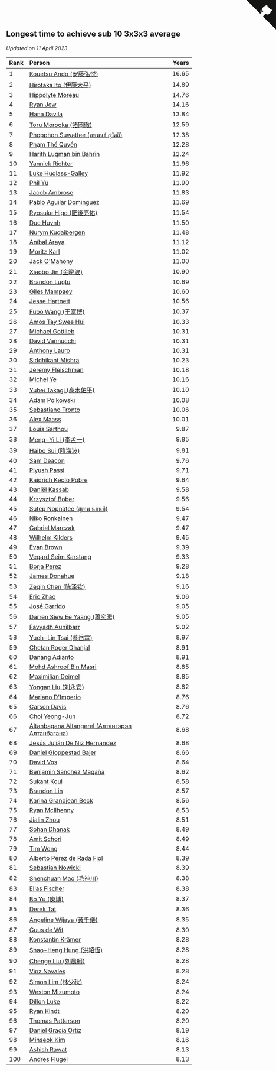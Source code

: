## Longest time to achieve sub 10 3x3x3 average

*Updated on 11 April 2023*

| Rank | Person | Years |
| :--- | :--- | ---: |
| 1 | [Kouetsu Ando (安藤弘悦)](https://www.worldcubeassociation.org/persons/2006ANDO01) | 16.65 |
| 2 | [Hirotaka Ito (伊藤大平)](https://www.worldcubeassociation.org/persons/2008ITOH01) | 14.89 |
| 3 | [Hippolyte Moreau](https://www.worldcubeassociation.org/persons/2008MORE02) | 14.76 |
| 4 | [Ryan Jew](https://www.worldcubeassociation.org/persons/2008JEWR01) | 14.16 |
| 5 | [Hana Davila](https://www.worldcubeassociation.org/persons/2009DAVI01) | 13.84 |
| 6 | [Toru Morooka (諸岡徹)](https://www.worldcubeassociation.org/persons/2010MORO01) | 12.59 |
| 7 | [Phopphon Suwattee (ภพพนธ์ สุวัตถี)](https://www.worldcubeassociation.org/persons/2010SUWA03) | 12.38 |
| 8 | [Phạm Thế Quyền](https://www.worldcubeassociation.org/persons/2010PHAM08) | 12.28 |
| 9 | [Harith Luqman bin Bahrin](https://www.worldcubeassociation.org/persons/2010BAHR02) | 12.24 |
| 10 | [Yannick Richter](https://www.worldcubeassociation.org/persons/2010RICH04) | 11.96 |
| 11 | [Luke Hudlass-Galley](https://www.worldcubeassociation.org/persons/2010HUDL01) | 11.92 |
| 12 | [Phil Yu](https://www.worldcubeassociation.org/persons/2010YUPH01) | 11.90 |
| 13 | [Jacob Ambrose](https://www.worldcubeassociation.org/persons/2010AMBR01) | 11.83 |
| 14 | [Pablo Aguilar Dominguez](https://www.worldcubeassociation.org/persons/2010AGUI04) | 11.69 |
| 15 | [Ryosuke Higo (肥後亮佑)](https://www.worldcubeassociation.org/persons/2006HIGO01) | 11.54 |
| 16 | [Duc Huynh](https://www.worldcubeassociation.org/persons/2010HUYN02) | 11.50 |
| 17 | [Nurym Kudaibergen](https://www.worldcubeassociation.org/persons/2011KUDA01) | 11.48 |
| 18 | [Aníbal Araya](https://www.worldcubeassociation.org/persons/2011ARAY01) | 11.12 |
| 19 | [Moritz Karl](https://www.worldcubeassociation.org/persons/2008KARL02) | 11.02 |
| 20 | [Jack O'Mahony](https://www.worldcubeassociation.org/persons/2011OMAH01) | 11.00 |
| 21 | [Xiaobo Jin (金晓波)](https://www.worldcubeassociation.org/persons/2008JINX01) | 10.90 |
| 22 | [Brandon Lugtu](https://www.worldcubeassociation.org/persons/2012LUGT01) | 10.69 |
| 23 | [Giles Mampaey](https://www.worldcubeassociation.org/persons/2012MAMP01) | 10.60 |
| 24 | [Jesse Hartnett](https://www.worldcubeassociation.org/persons/2012HART03) | 10.56 |
| 25 | [Fubo Wang (王富博)](https://www.worldcubeassociation.org/persons/2007FUBO01) | 10.37 |
| 26 | [Amos Tay Swee Hui](https://www.worldcubeassociation.org/persons/2009SWEE01) | 10.33 |
| 27 | [Michael Gottlieb](https://www.worldcubeassociation.org/persons/2006GOTT01) | 10.31 |
| 28 | [David Vannucchi](https://www.worldcubeassociation.org/persons/2012VANN01) | 10.31 |
| 29 | [Anthony Lauro](https://www.worldcubeassociation.org/persons/2012LAUR02) | 10.31 |
| 30 | [Siddhikant Mishra](https://www.worldcubeassociation.org/persons/2012MISH01) | 10.23 |
| 31 | [Jeremy Fleischman](https://www.worldcubeassociation.org/persons/2005FLEI01) | 10.18 |
| 32 | [Michel Ye](https://www.worldcubeassociation.org/persons/2012YEMI01) | 10.16 |
| 33 | [Yuhei Takagi (高木佑平)](https://www.worldcubeassociation.org/persons/2008TAKA01) | 10.10 |
| 34 | [Adam Polkowski](https://www.worldcubeassociation.org/persons/2007POLK01) | 10.08 |
| 35 | [Sebastiano Tronto](https://www.worldcubeassociation.org/persons/2011TRON02) | 10.06 |
| 36 | [Alex Maass](https://www.worldcubeassociation.org/persons/2011MAAS01) | 10.01 |
| 37 | [Louis Sarthou](https://www.worldcubeassociation.org/persons/2012SART01) | 9.87 |
| 38 | [Meng-Yi Li (李孟一)](https://www.worldcubeassociation.org/persons/2011LIME01) | 9.85 |
| 39 | [Haibo Sui (隋海波)](https://www.worldcubeassociation.org/persons/2011SUIH01) | 9.81 |
| 40 | [Sam Deacon](https://www.worldcubeassociation.org/persons/2013DEAC01) | 9.76 |
| 41 | [Piyush Passi](https://www.worldcubeassociation.org/persons/2013PASS01) | 9.71 |
| 42 | [Kaidrich Keolo Pobre](https://www.worldcubeassociation.org/persons/2013POBR01) | 9.64 |
| 43 | [Daniël Kassab](https://www.worldcubeassociation.org/persons/2012KASS01) | 9.58 |
| 44 | [Krzysztof Bober](https://www.worldcubeassociation.org/persons/2013BOBE01) | 9.56 |
| 45 | [Sutep Nopnatee (สุเทพ นภนที)](https://www.worldcubeassociation.org/persons/2010NOPN01) | 9.54 |
| 46 | [Niko Ronkainen](https://www.worldcubeassociation.org/persons/2010RONK01) | 9.47 |
| 47 | [Gabriel Marczak](https://www.worldcubeassociation.org/persons/2013MARC03) | 9.47 |
| 48 | [Wilhelm Kilders](https://www.worldcubeassociation.org/persons/2010KILD02) | 9.45 |
| 49 | [Evan Brown](https://www.worldcubeassociation.org/persons/2013BROW04) | 9.39 |
| 50 | [Vegard Seim Karstang](https://www.worldcubeassociation.org/persons/2009SEIM02) | 9.33 |
| 51 | [Borja Perez](https://www.worldcubeassociation.org/persons/2013PERE05) | 9.28 |
| 52 | [James Donahue](https://www.worldcubeassociation.org/persons/2010DONA01) | 9.18 |
| 53 | [Zeqin Chen (陈泽钦)](https://www.worldcubeassociation.org/persons/2010CHEN37) | 9.16 |
| 54 | [Eric Zhao](https://www.worldcubeassociation.org/persons/2010ZHAO19) | 9.06 |
| 55 | [José Garrido](https://www.worldcubeassociation.org/persons/2009GARR01) | 9.05 |
| 56 | [Darren Siew Ee Yaang (蕭奕暘)](https://www.worldcubeassociation.org/persons/2009SIEW01) | 9.05 |
| 57 | [Fayyadh Aunilbarr](https://www.worldcubeassociation.org/persons/2010AUNI01) | 9.02 |
| 58 | [Yueh-Lin Tsai (蔡岳霖)](https://www.worldcubeassociation.org/persons/2006TSAI03) | 8.97 |
| 59 | [Chetan Roger Dhanjal](https://www.worldcubeassociation.org/persons/2014DHAN01) | 8.91 |
| 60 | [Danang Adianto](https://www.worldcubeassociation.org/persons/2013DANA01) | 8.91 |
| 61 | [Mohd Ashroof Bin Masri](https://www.worldcubeassociation.org/persons/2009MASR01) | 8.85 |
| 62 | [Maximilian Deimel](https://www.worldcubeassociation.org/persons/2010DEIM01) | 8.85 |
| 63 | [Yongan Liu (刘永安)](https://www.worldcubeassociation.org/persons/2009LIUY08) | 8.82 |
| 64 | [Mariano D'Imperio](https://www.worldcubeassociation.org/persons/2009DIMP01) | 8.76 |
| 65 | [Carson Davis](https://www.worldcubeassociation.org/persons/2014DAVI06) | 8.76 |
| 66 | [Choi Yeong-Jun](https://www.worldcubeassociation.org/persons/2013YEON01) | 8.72 |
| 67 | [Altanbagana Altangerel (Алтангэрэл Алтанбагана)](https://www.worldcubeassociation.org/persons/2013ALTA01) | 8.68 |
| 68 | [Jesús Julián De Niz Hernandez](https://www.worldcubeassociation.org/persons/2014HERN12) | 8.68 |
| 69 | [Daniel Gloppestad Bajer](https://www.worldcubeassociation.org/persons/2009GLOP01) | 8.66 |
| 70 | [David Vos](https://www.worldcubeassociation.org/persons/2008VOSD01) | 8.64 |
| 71 | [Benjamin Sanchez Magaña](https://www.worldcubeassociation.org/persons/2014MAGA02) | 8.62 |
| 72 | [Sukant Koul](https://www.worldcubeassociation.org/persons/2014KOUL01) | 8.58 |
| 73 | [Brandon Lin](https://www.worldcubeassociation.org/persons/2011LINB01) | 8.57 |
| 74 | [Karina Grandjean Beck](https://www.worldcubeassociation.org/persons/2010BECK01) | 8.56 |
| 75 | [Ryan McIlhenny](https://www.worldcubeassociation.org/persons/2010MCIL02) | 8.53 |
| 76 | [Jialin Zhou](https://www.worldcubeassociation.org/persons/2013ZHOU19) | 8.51 |
| 77 | [Sohan Dhanak](https://www.worldcubeassociation.org/persons/2014DHAN03) | 8.49 |
| 78 | [Amit Schori](https://www.worldcubeassociation.org/persons/2014SCHO03) | 8.49 |
| 79 | [Tim Wong](https://www.worldcubeassociation.org/persons/2007WONG02) | 8.44 |
| 80 | [Alberto Pérez de Rada Fiol](https://www.worldcubeassociation.org/persons/2011FIOL01) | 8.39 |
| 81 | [Sebastian Nowicki](https://www.worldcubeassociation.org/persons/2014NOWI01) | 8.39 |
| 82 | [Shenchuan Mao (毛神川)](https://www.worldcubeassociation.org/persons/2011MAOS01) | 8.38 |
| 83 | [Elias Fischer](https://www.worldcubeassociation.org/persons/2013FISC01) | 8.38 |
| 84 | [Bo Yu (庾博)](https://www.worldcubeassociation.org/persons/2013YUBO01) | 8.37 |
| 85 | [Derek Tat](https://www.worldcubeassociation.org/persons/2009TATD01) | 8.36 |
| 86 | [Angeline Wijaya (黃千儀)](https://www.worldcubeassociation.org/persons/2011WIJA03) | 8.35 |
| 87 | [Guus de Wit](https://www.worldcubeassociation.org/persons/2008WITG01) | 8.30 |
| 88 | [Konstantin Krämer](https://www.worldcubeassociation.org/persons/2014KRAM02) | 8.28 |
| 89 | [Shao-Heng Hung (洪紹恆)](https://www.worldcubeassociation.org/persons/2011HUNG02) | 8.28 |
| 90 | [Chenge Liu (刘晨舸)](https://www.worldcubeassociation.org/persons/2011LIUC02) | 8.28 |
| 91 | [Vinz Navales](https://www.worldcubeassociation.org/persons/2014NAVA04) | 8.28 |
| 92 | [Simon Lim (林少秋)](https://www.worldcubeassociation.org/persons/2008LIMS01) | 8.24 |
| 93 | [Weston Mizumoto](https://www.worldcubeassociation.org/persons/2008MIZU01) | 8.24 |
| 94 | [Dillon Luke](https://www.worldcubeassociation.org/persons/2014LUKE01) | 8.22 |
| 95 | [Ryan Kindt](https://www.worldcubeassociation.org/persons/2015KIND01) | 8.20 |
| 96 | [Thomas Patterson](https://www.worldcubeassociation.org/persons/2014PATT02) | 8.20 |
| 97 | [Daniel Gracia Ortiz](https://www.worldcubeassociation.org/persons/2009ORTI01) | 8.19 |
| 98 | [Minseok Kim](https://www.worldcubeassociation.org/persons/2014KIMM01) | 8.16 |
| 99 | [Ashish Rawat](https://www.worldcubeassociation.org/persons/2014RAWA01) | 8.13 |
| 100 | [Andres Flügel](https://www.worldcubeassociation.org/persons/2009FLUG01) | 8.13 |


<a href="https://github.com/JustinTimeCuber/wca_statistics" class="github-corner" aria-label="View source on Github"><svg width="80" height="80" viewBox="0 0 250 250" style="fill:#151513; color:#fff; position: absolute; top: 0; border: 0; right: 0;" aria-hidden="true"><path d="M0,0 L115,115 L130,115 L142,142 L250,250 L250,0 Z"></path><path d="M128.3,109.0 C113.8,99.7 119.0,89.6 119.0,89.6 C122.0,82.7 120.5,78.6 120.5,78.6 C119.2,72.0 123.4,76.3 123.4,76.3 C127.3,80.9 125.5,87.3 125.5,87.3 C122.9,97.6 130.6,101.9 134.4,103.2" fill="currentColor" style="transform-origin: 130px 106px;" class="octo-arm"></path><path d="M115.0,115.0 C114.9,115.1 118.7,116.5 119.8,115.4 L133.7,101.6 C136.9,99.2 139.9,98.4 142.2,98.6 C133.8,88.0 127.5,74.4 143.8,58.0 C148.5,53.4 154.0,51.2 159.7,51.0 C160.3,49.4 163.2,43.6 171.4,40.1 C171.4,40.1 176.1,42.5 178.8,56.2 C183.1,58.6 187.2,61.8 190.9,65.4 C194.5,69.0 197.7,73.2 200.1,77.6 C213.8,80.2 216.3,84.9 216.3,84.9 C212.7,93.1 206.9,96.0 205.4,96.6 C205.1,102.4 203.0,107.8 198.3,112.5 C181.9,128.9 168.3,122.5 157.7,114.1 C157.9,116.9 156.7,120.9 152.7,124.9 L141.0,136.5 C139.8,137.7 141.6,141.9 141.8,141.8 Z" fill="currentColor" class="octo-body"></path></svg></a><style>.github-corner:hover .octo-arm{animation:octocat-wave 560ms ease-in-out}@keyframes octocat-wave{0%,100%{transform:rotate(0)}20%,60%{transform:rotate(-25deg)}40%,80%{transform:rotate(10deg)}}@media (max-width:500px){.github-corner:hover .octo-arm{animation:none}.github-corner .octo-arm{animation:octocat-wave 560ms ease-in-out}}</style>
